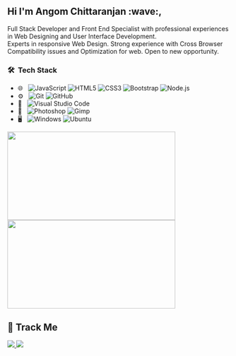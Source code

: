 

<h2> Hi I'm Angom Chittaranjan :wave:,</h2>
Full Stack Developer and Front End Specialist with professional experiences in 
Web Designing and User Interface Development.<br>
Experts in responsive Web Design.  Strong experience with Cross Browser Compatibility issues and Optimization for web. Open to new opportunity.
<br>
<h3> 🛠 &nbsp;Tech Stack</h3>

- 🌐 &nbsp;
  ![JavaScript](https://img.shields.io/badge/-JavaScript-F7DF1E?style=flat&logo=javascript&logoColor=grey)
  ![HTML5](https://img.shields.io/badge/-HTML%205-E34F26??style=flat&logo=HTML5&logoColor=white)
  ![CSS3](https://img.shields.io/badge/-CSS%203-%231572B6.svg?style=flat&logo=CSS3&logoColor=1572B6&logoColor=white)
  ![Bootstrap](https://img.shields.io/badge/-Bootstrap%205-purple?style=flat&logo=bootstrap&logoColor=white)
  ![Node.js](https://img.shields.io/badge/-Node.js-green?style=flat&logo=node.js&logoColor=white)
- ⚙️ &nbsp;
  ![Git](https://img.shields.io/badge/-Git-E34F26?style=flat&logo=git&logoColor=white)
  ![GitHub](https://img.shields.io/badge/-GitHub-%231572B6.svg?style=flat&logo=github)
- 🔧 &nbsp;
  ![Visual Studio Code](https://img.shields.io/badge/-Visual%20Studio%20Code-purple?style=flat&logo=visual-studio-code&logoColor=007ACC)
- 🎨 &nbsp;
  ![Photoshop](https://img.shields.io/badge/-Photoshop-2538a0?style=flat&logo=adobe-photoshop&logoColor=white)
  ![Gimp](https://img.shields.io/badge/-GIMP-657D8B?style=flat&logo=gimp&logoColor=white)
 - 🖥 &nbsp;
  ![Windows](https://img.shields.io/badge/-Windows%2010-0078D6?style=flat&logo=windows&logoColor=white)
  ![Ubuntu](https://img.shields.io/badge/-Ubuntu-E95420?style=flat&logo=ubuntu&logoColor=white)

<!--
**AngomRanjan/AngomRanjan** is a ✨ _special_ ✨ repository because its `README.md` (this file) appears on your GitHub profile.

Here are some ideas to get you started:

- 🔭 I’m currently working on ...
- 🌱 I’m currently learning ...
- 👯 I’m looking to collaborate on ...
- 🤔 I’m looking for help with ...
- 💬 Ask me about ...
- 📫 How to reach me: ...
- 😄 Pronouns: ...
- ⚡ Fun fact: ...
-->
<span>
  <img height="200em" width="380em" src="https://github-readme-stats.vercel.app/api?username=AngomRanjan&show_icons=true&layout=compact">
  <img height="200em" width="380em" src="https://github-readme-stats.vercel.app/api/top-langs/?username=AngomRanjan&layout=compact">
</span>

## :footprints: Track Me

<a href="https://twitter.com/RanjanAngom?ref_src=twsrc%5Etfw" class="twitter-follow-button" data-show-count="false">
<img src="https://img.shields.io/badge/-@RanjanAngom-blue?style=flat&logo=twitter&logoColor=white">
</a>

<a class="github-button" href="https://github.com/AngomRanjan" aria-label="Follow @AngomRanjan on GitHub">
 <img src="https://img.shields.io/badge/-@AngomRanjan-green?style=flat&logo=github&logoColor=white">
</a>
